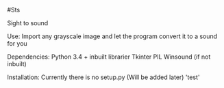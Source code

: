 #Sts

Sight to sound

Use:
Import any grayscale image and let the program convert it to a sound for you

Dependencies:
Python 3.4 + inbuilt librarier
Tkinter
PIL
Winsound (if not inbuilt)

Installation:
Currently there is no setup.py (Will be added later)
'test'

